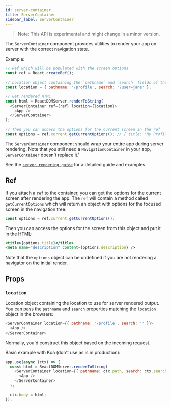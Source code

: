 ```yaml
---
id: server-container
title: ServerContainer
sidebar_label: ServerContainer
---
```


> Note: This API is experimental and might change in a minor version.

The `ServerContainer` component provides utilities to render your app on server with the correct navigation state.

Example:

```js
// Ref which will be populated with the screen options
const ref = React.createRef();

// Location object containing the `pathname` and `search` fields of the current URL
const location = { pathname: '/profile', search: '?user=jane' };

// Get rendered HTML
const html = ReactDOMServer.renderToString(
  <ServerContainer ref={ref} location={location}>
    <App />
  </ServerContainer>
);

// Then you can access the options for the current screen in the ref
const options = ref.current.getCurrentOptions(); // { title: 'My Profile' }
```

The `ServerContainer` component should wrap your entire app during server rendering. Note that you still need a `NavigationContainer` in your app, `ServerContainer` doesn't replace it.'

See the [`server rendering guide`](server-rendering.md) for a detailed guide and examples.

## Ref

If you attach a `ref` to the container, you can get the options for the current screen after rendering the app. The `ref` will contain a method called `getCurrentOptions` which will return an object with options for the focused screen in the navigation tree:

```js
const options = ref.current.getCurrentOptions();
```

Then you can access the options for the screen from this object and put it in the HTML:

```jsx
<title>{options.title}</title>
<meta name="description" content={options.description} />
```

Note that the `options` object can be undefined if you are not rendering a navigator on the initial render.

## Props

### `location`

Location object containing the location to use for server rendered output. You can pass the `pathname` and `search` properties matching the `location` object in the browsers:

```js
<ServerContainer location={{ pathname: '/profile', search: '' }}>
  <App />
</ServerContainer>
```

Normally, you'd construct this object based on the incoming request.

Basic example with Koa (don't use as is in production):

```js
app.use(async (ctx) => {
  const html = ReactDOMServer.renderToString(
    <ServerContainer location={{ pathname: ctx.path, search: ctx.search }}>
      <App />
    </ServerContainer>
  );

  ctx.body = html;
});
```
